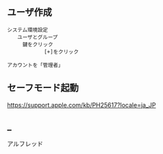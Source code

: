 ## ユーザ作成
```
システム環境設定
　　ユーザとグループ
　　　鍵をクリック
            [+]をクリック

アカウントを「管理者」
```

## セーフモード起動
https://support.apple.com/kb/PH25617?locale=ja_JP


## _
アルフレッド
